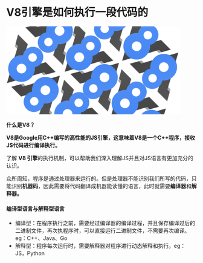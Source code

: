 # V8引擎是如何执行一段代码的

![](../.gitbook/assets/1_cgtv-fgvhusnkssybt84qg.png)

**什么是V8？**

**V8是Google用C++编写的高性能的JS引擎，这意味着V8是一个C++程序，接收JS代码进行编译执行。**

了解 **V8 引擎**的执行机制，可以帮助我们深入理解JS并且对JS语言有更加充分的认识。

众所周知，程序是通过处理器来运行的。但是处理器不能识别我们所写的代码，只能识别**机器码**，因此需要将代码翻译成机器能读懂的语言，此时就需要**编译器**和**解释器。**

#### 编译型语言与解释型语言

* 编译型：在程序执行之前，需要经过编译器的编译过程，并且保存编译过后的二进制文件，再次执程序时，可以直接运行二进制文件，不需要再次编译。eg：C++、Java、Go
* 解释型：程序每次运行时，需要解释器对程序进行动态解释和执行。eg：JS，Python



